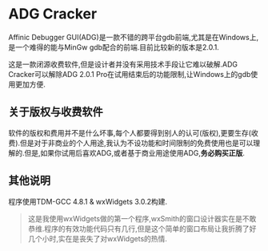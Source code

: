 # ADG Cracker

Affinic Debugger GUI(ADG)是一款不错的跨平台gdb前端,尤其是在Windows上,是一个难得的能与MinGw gdb配合的前端.目前比较新的版本是2.0.1.

这是一款闭源收费软件,但是设计者并没有采用技术手段让它难以破解.ADG Cracker可以解除ADG 2.0.1 Pro在试用结束后的功能限制,让Windows上的gdb使用更加方便.

## 关于版权与收费软件

软件的版权和费用并不是什么坏事,每个人都要得到别人的认可(版权),更要生存(收费).但是对于非商业的个人用途,我认为不设功能和时间限制的免费使用也是可以理解的.但是,如果你试用后喜欢ADG,或者基于商业用途使用ADG,**务必购买正版**.

## 其他说明

程序使用TDM-GCC 4.8.1 & wxWidgets 3.0.2构建.

> 这是我使用wxWidgets做的第一个程序,wxSmith的窗口设计器实在是不敢恭维.程序的有效功能代码只有几行,但是这个简单的窗口布局让我折腾了好几个小时,实在是丧失了对wxWidgets的热情.
